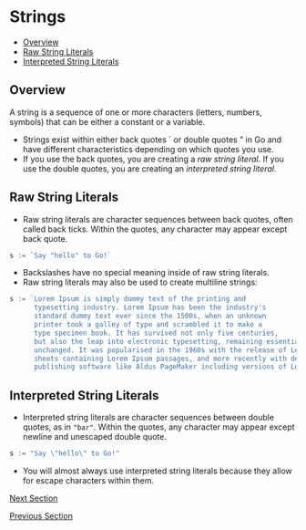 # Strings

- [Overview](#overview)
- [Raw String Literals](#raw-string-literals)
- [Interpreted String Literals](#interpreted-string-literals)

## Overview
A string is a sequence of one or more characters (letters, numbers, symbols) that can be either a constant or a
variable.

- Strings exist within either back quotes ` or double quotes " in Go and have different characteristics depending on
  which quotes you use.
- If you use the back quotes, you are creating a _raw string literal_. If you use the double quotes, you are creating
  an _interpreted string literal_.

## Raw String Literals
- Raw string literals are character sequences between back quotes, often called back ticks. Within the quotes, any
  character may appear except back quote.

```go
s := `Say "hello" to Go!`
```

- Backslashes have no special meaning inside of raw string literals.
- Raw string literals may also be used to create multiline strings:
```go
s := `Lorem Ipsum is simply dummy text of the printing and
      typesetting industry. Lorem Ipsum has been the industry's 
      standard dummy text ever since the 1500s, when an unknown 
      printer took a galley of type and scrambled it to make a 
      type specimen book. It has survived not only five centuries, 
      but also the leap into electronic typesetting, remaining essentially 
      unchanged. It was popularised in the 1960s with the release of Letraset 
      sheets containing Lorem Ipsum passages, and more recently with desktop 
      publishing software like Aldus PageMaker including versions of Lorem Ipsum.`
```

## Interpreted String Literals
- Interpreted string literals are character sequences between double quotes, as in `"bar"`. Within the quotes, any 
  character may appear except newline and unescaped double quote.
```go
s := "Say \"hello\" to Go!"
```
- You will almost always use interpreted string literals because they allow for escape characters within them.

[Next Section](utf-8.md)

[Previous Section](booleans.md)